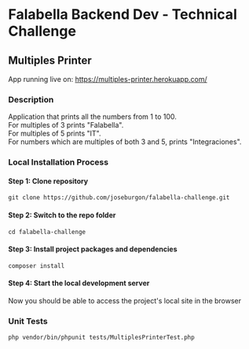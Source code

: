 # Falabella Backend Dev - Technical Challenge
## Multiples Printer

App running live on: https://multiples-printer.herokuapp.com/

### Description
Application that prints all the numbers from 1 to 100.   
For multiples of 3 prints "Falabella".  
For multiples of 5 prints "IT".  
For numbers which are multiples of both 3 and 5, prints "Integraciones".  

### Local Installation Process

#### Step 1: Clone repository

```
git clone https://github.com/joseburgon/falabella-challenge.git
```

#### Step 2: Switch to the repo folder

```
cd falabella-challenge
```

#### Step 3: Install project packages and dependencies

```
composer install
```

#### Step 4: Start the local development server

Now you should be able to access the project's local site in the browser


### Unit Tests
```
php vendor/bin/phpunit tests/MultiplesPrinterTest.php
```


